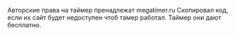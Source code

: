 Авторские права на таймер пренадлежат megatimer.ru
Скопировал код, если их сайт будет недоступен чтоб тамер работал.
Таймер они дают бесплатно.